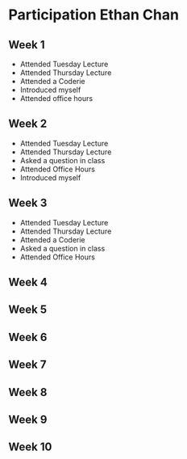# Participation Ethan Chan
## Week 1
- Attended Tuesday Lecture
- Attended Thursday Lecture
- Attended a Coderie
- Introduced myself
- Attended office hours
## Week 2
- Attended Tuesday Lecture
- Attended Thursday Lecture
- Asked a question in class
- Attended Office Hours
- Introduced myself
## Week 3
- Attended Tuesday Lecture
- Attended Thursday Lecture
- Attended a Coderie
- Asked a question in class
- Attended Office Hours
## Week 4
## Week 5
## Week 6
## Week 7
## Week 8
## Week 9
## Week 10
